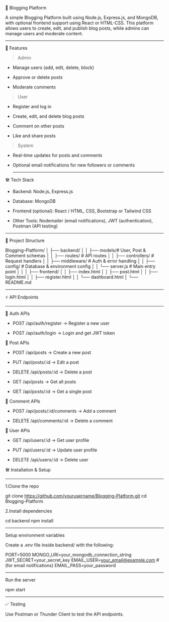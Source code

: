 📝 Blogging Platform

A simple Blogging Platform built using Node.js, Express.js, and MongoDB, with optional frontend support using React or HTML-CSS. This platform allows users to create, edit, and publish blog posts, while admins can manage users and moderate content.
__________________________________________________________________________________________________________________________________________________

🚀 Features
> Admin

* Manage users (add, edit, delete, block)

* Approve or delete posts

* Moderate comments

> User

* Register and log in

* Create, edit, and delete blog posts

* Comment on other posts

* Like and share posts

> System

* Real-time updates for posts and comments

* Optional email notifications for new followers or comments
  _________________________________________________________________________________________________________________________________________________

🛠️ Tech Stack

* Backend: Node.js, Express.js

* Database: MongoDB

* Frontend (optional): React / HTML, CSS, Bootstrap or Tailwind CSS

* Other Tools: Nodemailer (email notifications), JWT (authentication), Postman (API testing)
__________________________________________________________________________________________________________________________________________________

📂 Project Structure

Blogging-Platform/
│
├── backend/
│ 
│     ├── models/# User, Post & Comment schemas
│ 
│     ├── routes/        # API routes
│ 
│     ├── controllers/   # Request handlers
│ 
│     ├── middleware/    # Auth & error handling
│ 
│     ├── config/        # Database & environment config
│ 
│     └── server.js      # Main entry point
│
│ 
│ 
├── frontend/
│ 
│     ├── index.html
│ 
│     ├── post.html
│ 
│     ├── login.html
│ 
│     ├── register.html
│ 
│     └── dashboard.html
│
└── README.md
__________________________________________________________________________________________________________________________________________________

⚡ API Endpoints
_________________________________________________________________________________________________________________________________________________
🔐 Auth APIs

* POST /api/auth/register → Register a new user

* POST /api/auth/login → Login and get JWT token

📰 Post APIs

* POST /api/posts → Create a new post

* PUT /api/posts/:id → Edit a post

* DELETE /api/posts/:id → Delete a post

* GET /api/posts → Get all posts

* GET /api/posts/:id → Get a single post

💬 Comment APIs

* POST /api/posts/:id/comments → Add a comment

* DELETE /api/comments/:id → Delete a comment

👥 User APIs

* GET /api/users/:id → Get user profile

* PUT /api/users/:id → Update user profile

* DELETE /api/users/:id → Delete user

🛠️ Installation & Setup
_________________________________________________________________________________________________________________________________________________
1.Clone the repo

git clone https://github.com/yourusername/Blogging-Platform.git
cd Blogging-Platform

2.Install dependencies

cd backend
npm install
__________________________________________________________________________________________________________________________________________________

Setup environment variables

Create a .env file inside backend/ with the following:

PORT=5000
MONGO_URI=your_mongodb_connection_string
JWT_SECRET=your_secret_key
EMAIL_USER=your_email@example.com   # (for email notifications)
EMAIL_PASS=your_password
_________________________________________________________________________________________________________________________________________________
Run the server

npm start
__________________________________________________________________________________________________________________________________________________
✅ Testing

Use Postman or Thunder Client to test the API endpoints.
